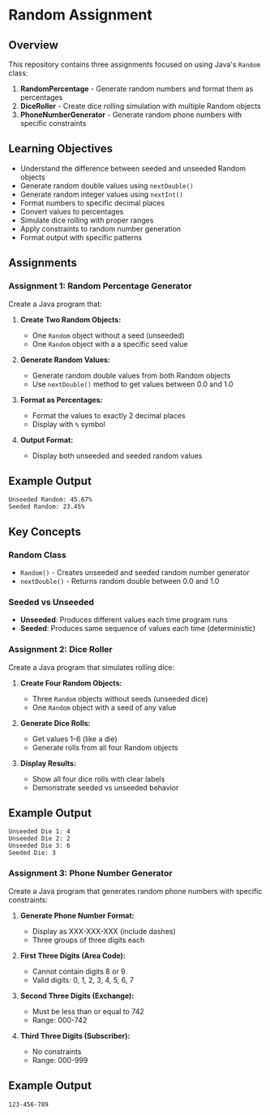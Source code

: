# Random Assignment

## Overview
This repository contains three assignments focused on using Java's `Random` class:
1. **RandomPercentage** - Generate random numbers and format them as percentages
2. **DiceRoller** - Create dice rolling simulation with multiple Random objects
3. **PhoneNumberGenerator** - Generate random phone numbers with specific constraints

## Learning Objectives
- Understand the difference between seeded and unseeded Random objects
- Generate random double values using `nextDouble()`
- Generate random integer values using `nextInt()`
- Format numbers to specific decimal places
- Convert values to percentages
- Simulate dice rolling with proper ranges
- Apply constraints to random number generation
- Format output with specific patterns

## Assignments

### Assignment 1: Random Percentage Generator

Create a Java program that:

1. **Create Two Random Objects:**
   - One `Random` object without a seed (unseeded)
   - One `Random` object with a a specific seed value

2. **Generate Random Values:**
   - Generate random double values from both Random objects
   - Use `nextDouble()` method to get values between 0.0 and 1.0

3. **Format as Percentages:**
   - Format the values to exactly 2 decimal places
   - Display with `%` symbol

4. **Output Format:**
   - Display both unseeded and seeded random values

## Example Output
```
Unseeded Random: 45.67%
Seeded Random: 23.45%
```

## Key Concepts

### Random Class
- `Random()` - Creates unseeded and seeded random number generator
- `nextDouble()` - Returns random double between 0.0 and 1.0

### Seeded vs Unseeded
- **Unseeded**: Produces different values each time program runs
- **Seeded**: Produces same sequence of values each time (deterministic)


### Assignment 2: Dice Roller

Create a Java program that simulates rolling dice:

1. **Create Four Random Objects:**
   - Three `Random` objects without seeds (unseeded dice)
   - One `Random` object with a seed of any value

2. **Generate Dice Rolls:**
   - Get values 1-6 (like a die)
   - Generate rolls from all four Random objects

3. **Display Results:**
   - Show all four dice rolls with clear labels
   - Demonstrate seeded vs unseeded behavior

## Example Output
```
Unseeded Die 1: 4
Unseeded Die 2: 2
Unseeded Die 3: 6
Seeded Die: 3
```

### Assignment 3: Phone Number Generator

Create a Java program that generates random phone numbers with specific constraints:

1. **Generate Phone Number Format:**
   - Display as XXX-XXX-XXX (include dashes)
   - Three groups of three digits each

2. **First Three Digits (Area Code):**
   - Cannot contain digits 8 or 9
   - Valid digits: 0, 1, 2, 3, 4, 5, 6, 7

3. **Second Three Digits (Exchange):**
   - Must be less than or equal to 742
   - Range: 000-742

4. **Third Three Digits (Subscriber):**
   - No constraints
   - Range: 000-999

## Example Output
```
123-456-789
```
